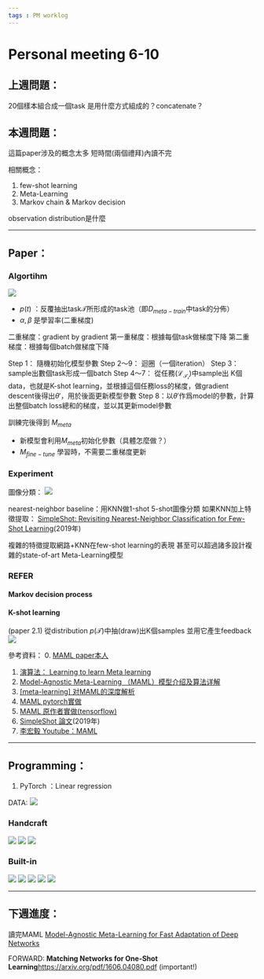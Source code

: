 ```yaml
---
tags : PM worklog
---
```

# Personal meeting 6-10
## 上週問題：
20個樣本組合成一個task
是用什麼方式組成的？concatenate？

## 本週問題：
這篇paper涉及的概念太多
短時間(兩個禮拜)內讀不完

相關概念：
1. few-shot learning
2. Meta-Learning
3. Markov chain & Markov decision

observation distribution是什麼

---
## Paper：

### Algortihm
![](https://i.imgur.com/tzASpfi.png)
* $p(t)$ ：反覆抽出task$\mathcal{T}$所形成的task池（即$D_{meta-train}$中task的分佈）
* $\alpha, \beta$ 是學習率(二重梯度)

二重梯度：gradient by gradient
第一重梯度：根據每個task做梯度下降
第二重梯度：根據每個batch做梯度下降


Step 1： 隨機初始化模型參數
Step 2～9： 迴圈（一個iteration）
Step 3： sample出數個task形成一個batch
Step 4～7： 從任務$(\mathcal{L}_\mathcal{T_i})$中sample出 K個data，也就是K-shot learning，並根據這個任務loss的梯度，做gradient descent後得出$\theta'$，用於後面更新模型參數
Step 8：以$\theta'$作爲model的參數，計算出整個batch loss總和的梯度，並以其更新model參數

訓練完後得到 $M_{meta}$

* 新模型會利用$M_{meta}$初始化參數（具體怎麼做？）
* $M_{fine-tune}$ 學習時，不需要二重梯度更新

 
### Experiment

圖像分類：
![](https://i.imgur.com/BzanEoo.png)

nearest-neighbor baseline：用KNN做1-shot 5-shot圖像分類
如果KNN加上特徵提取：
[SimpleShot: Revisiting Nearest-Neighbor Classification for Few-Shot Learning](https://arxiv.org/abs/1911.04623)(2019年)

複雜的特徵提取網路+KNN在few-shot learning的表現
甚至可以超過諸多設計複雜的state-of-art Meta-Learning模型

### REFER
#### Markov decision process

#### K-shot learning
(paper 2.1)
從distribution $p(\mathcal{T})$中抽(draw)出K個samples
並用它產生feedback
![](https://i.imgur.com/I7T02EG.png)

參考資料：
0. [MAML paper本人](https://arxiv.org/pdf/1706.03762.pdf)
1. [演算法： Learning to learn Meta learning](https://biic.ee.nthu.edu.tw/blog-post/learning-to-learn-meta-learning)
2. [Model-Agnostic Meta-Learning （MAML）模型介绍及算法详解](https://zhuanlan.zhihu.com/p/57864886)
3. [\[meta-learning\] 对MAML的深度解析](https://zhuanlan.zhihu.com/p/181709693)
4. [MAML pytorch實做](https://github.com/dragen1860/MAML-Pytorch)
5. [MAML 原作者實做(tensorflow)](https://github.com/cbfinn/maml)
6. [SimpleShot 論文](https://arxiv.org/abs/1911.04623)(2019年)
7. [李宏毅 Youtube：MAML](https://www.youtube.com/watch?v=EkAqYbpCYAc&t=44s)

---

## Programming：
1. PyTorch ：Linear regression

DATA:
![](https://i.imgur.com/68Iqz0N.png)


### Handcraft

![](https://i.imgur.com/QyQrSKY.png)
![](https://i.imgur.com/mCZ8DCf.png)
![](https://i.imgur.com/9e42AAT.png)


### Built-in

![](https://i.imgur.com/mXJn8lm.png)
![](https://i.imgur.com/bGHSVql.png)
![](https://i.imgur.com/bUiDJoZ.png)
![](https://i.imgur.com/LzVdhYR.png)
![](https://i.imgur.com/hgH9Jwu.png)


---

## 下週進度：
讀完MAML
[Model-Agnostic Meta-Learning for Fast Adaptation of Deep Networks](https://arxiv.org/pdf/1706.03762.pdf)

FORWARD:
**Matching Networks for One-Shot Learning**https://arxiv.org/pdf/1606.04080.pdf (important!)